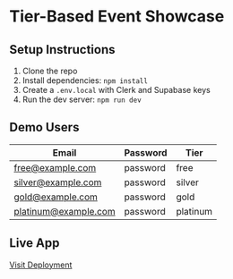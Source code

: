 # Tier-Based Event Showcase

## Setup Instructions

1. Clone the repo
2. Install dependencies: `npm install`
3. Create a `.env.local` with Clerk and Supabase keys
4. Run the dev server: `npm run dev`

## Demo Users

| Email | Password | Tier |
|-------|----------|------|
| free@example.com | password | free |
| silver@example.com | password | silver |
| gold@example.com | password | gold |
| platinum@example.com | password | platinum |

## Live App

[Visit Deployment](https://your-vercel-deployment-url.com)
